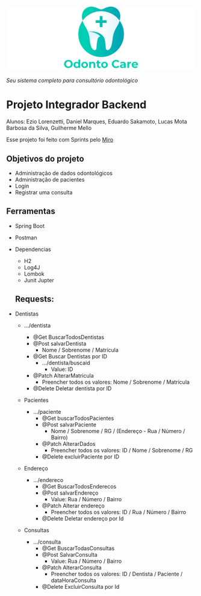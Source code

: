 ![Odontoclinica](https://github.com/ezioweb/Integrador-backend/blob/5d35cc34bf7878987816f46715d7231f3def71da/odonto-grupo1/src/main/resources/image/Header-logo.png) 

*Seu sistema completo para consultório odontológico*
# Projeto Integrador Backend 
Alunos: Ezio Lorenzetti, Daniel Marques, Eduardo Sakamoto, Lucas Mota Barbosa da Silva, Guilherme Mello

Esse projeto foi feito com Sprints pelo [Miro](https://miro.com/welcomeonboard/TEtSUEltOTB3UFBCWUhPMlNpQ0phRzRhVVNsbnF6MFkxZDdSUWE1emtSMjRMNVlqeDNOalNWTWZPQklwNzhPeHwzNDU4NzY0NTMyNDQyMTYwMTI1?share_link_id=762147440153)

## Objetivos do projeto 
- Administração de dados odontológicos
- Administração de pacientes
- Login
- Registrar uma consulta 

## Ferramentas

- Spring Boot 
- Postman 
- Dependencias 
  - H2
  - Log4J
  - Lombok
  - Junit Jupter
  
  ## Requests:
  
- Dentistas 
    - .../dentista
      - @Get BuscarTodosDentistas 
      - @Post salvarDentista
        - Nome / Sobrenome / Matrícula
      - @Get Buscar Dentistas por ID
        - .../dentista/buscaid
          - Value: ID
      - @Patch AlterarMatricula
        - Preencher todos os valores: Nome / Sobrenome / Matrícula
      - @Delete Deletar dentista por ID
          
  - Pacientes
    - .../paciente
      - @Get buscarTodosPacientes
      - @Post salvarPaciente
        - Nome / Sobrenome / RG / (Endereço - Rua / Número / Bairro)
      - @Patch AlterarDados
        - Preencher todos os valores: ID / Nome / Sobrenome / RG
      - @Delete excluirPaciente por ID
        
  - Endereço
    - .../endereco
      - @Get BuscarTodosEnderecos
      - @Post salvarEndereço
        - Value: Rua / Número / Bairro
      - @Patch Alterar endereço 
        - Preencher todos os valores: ID / Rua / Número / Bairro
      - @Delete Deletar endereço por Id
        
  - Consultas
    - .../consulta
      - @Get BuscarTodasConsultas
      - @Post SalvarConsulta
        - Value: Rua / Número / Bairro
      - @Patch AlterarConsulta 
        - Preencher todos os valores: ID / Dentista / Paciente / dataHoraConsulta
      - @Delete ExcluirConsulta por Id
 
 
